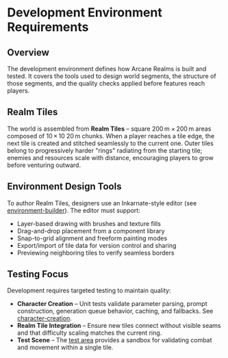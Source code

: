 # Development Environment Requirements

## Overview
The development environment defines how Arcane Realms is built and tested. It
covers the tools used to design world segments, the structure of those segments,
and the quality checks applied before features reach players.

## Realm Tiles
The world is assembled from **Realm Tiles** – square 200 m × 200 m areas composed
of 10 × 10 20 m chunks. When a player reaches a tile edge, the next tile is
created and stitched seamlessly to the current one. Outer tiles belong to
progressively harder "rings" radiating from the starting tile; enemies and
resources scale with distance, encouraging players to grow before venturing
outward.

## Environment Design Tools
To author Realm Tiles, designers use an Inkarnate-style editor (see
[environment-builder](environment-builder.md)). The editor must support:

- Layer-based drawing with brushes and texture fills
- Drag-and-drop placement from a component library
- Snap-to-grid alignment and freeform painting modes
- Export/import of tile data for version control and sharing
- Previewing neighboring tiles to verify seamless borders

## Testing Focus
Development requires targeted testing to maintain quality:

- **Character Creation** – Unit tests validate parameter parsing, prompt
  construction, generation queue behavior, caching, and fallbacks. See
  [character-creation](character-creation.md#testing-requirements).
- **Realm Tile Integration** – Ensure new tiles connect without visible seams and
  that difficulty scaling matches the current ring.
- **Test Scene** – The [test area](test-area.md) provides a sandbox for
  validating combat and movement within a single tile.

